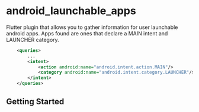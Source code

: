# android_launchable_apps

Flutter plugin that allows you to gather information for user launchable android apps.
Apps found are ones that declare a MAIN intent and LAUNCHER category.
```xml
    <queries>
        ...
        <intent>
            <action android:name="android.intent.action.MAIN"/>
            <category android:name="android.intent.category.LAUNCHER"/>
        </intent>
    </queries>
```

## Getting Started
